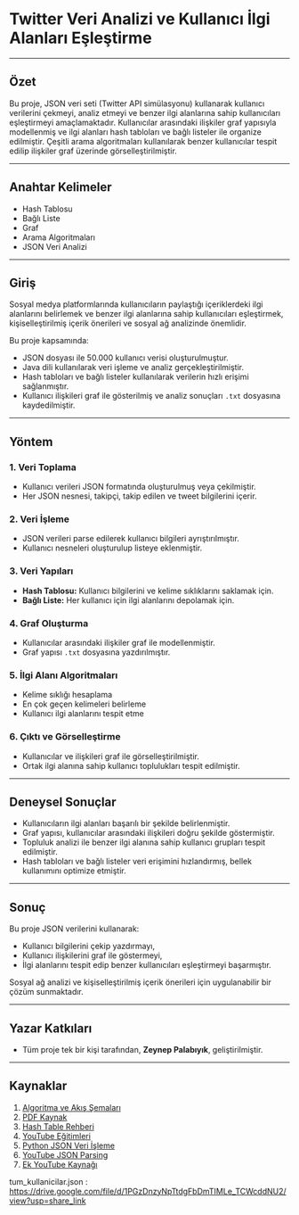 # Twitter Veri Analizi ve Kullanıcı İlgi Alanları Eşleştirme


---

## Özet
Bu proje, JSON veri seti (Twitter API simülasyonu) kullanarak kullanıcı verilerini çekmeyi, analiz etmeyi ve benzer ilgi alanlarına sahip kullanıcıları eşleştirmeyi amaçlamaktadır. Kullanıcılar arasındaki ilişkiler graf yapısıyla modellenmiş ve ilgi alanları hash tabloları ve bağlı listeler ile organize edilmiştir. Çeşitli arama algoritmaları kullanılarak benzer kullanıcılar tespit edilip ilişkiler graf üzerinde görselleştirilmiştir.  

---

## Anahtar Kelimeler
- Hash Tablosu  
- Bağlı Liste  
- Graf  
- Arama Algoritmaları  
- JSON Veri Analizi  

---

## Giriş
Sosyal medya platformlarında kullanıcıların paylaştığı içeriklerdeki ilgi alanlarını belirlemek ve benzer ilgi alanlarına sahip kullanıcıları eşleştirmek, kişiselleştirilmiş içerik önerileri ve sosyal ağ analizinde önemlidir.  

Bu proje kapsamında:  
- JSON dosyası ile 50.000 kullanıcı verisi oluşturulmuştur.  
- Java dili kullanılarak veri işleme ve analiz gerçekleştirilmiştir.  
- Hash tabloları ve bağlı listeler kullanılarak verilerin hızlı erişimi sağlanmıştır.  
- Kullanıcı ilişkileri graf ile gösterilmiş ve analiz sonuçları `.txt` dosyasına kaydedilmiştir.  

---

## Yöntem
### 1. Veri Toplama
- Kullanıcı verileri JSON formatında oluşturulmuş veya çekilmiştir.  
- Her JSON nesnesi, takipçi, takip edilen ve tweet bilgilerini içerir.  

### 2. Veri İşleme
- JSON verileri parse edilerek kullanıcı bilgileri ayrıştırılmıştır.  
- Kullanıcı nesneleri oluşturulup listeye eklenmiştir.  

### 3. Veri Yapıları
- **Hash Tablosu:** Kullanıcı bilgilerini ve kelime sıklıklarını saklamak için.  
- **Bağlı Liste:** Her kullanıcı için ilgi alanlarını depolamak için.  

### 4. Graf Oluşturma
- Kullanıcılar arasındaki ilişkiler graf ile modellenmiştir.  
- Graf yapısı `.txt` dosyasına yazdırılmıştır.  

### 5. İlgi Alanı Algoritmaları
- Kelime sıklığı hesaplama  
- En çok geçen kelimeleri belirleme  
- Kullanıcı ilgi alanlarını tespit etme  

### 6. Çıktı ve Görselleştirme
- Kullanıcılar ve ilişkileri graf ile görselleştirilmiştir.  
- Ortak ilgi alanına sahip kullanıcı toplulukları tespit edilmiştir.  

---

## Deneysel Sonuçlar
- Kullanıcıların ilgi alanları başarılı bir şekilde belirlenmiştir.  
- Graf yapısı, kullanıcılar arasındaki ilişkileri doğru şekilde göstermiştir.  
- Topluluk analizi ile benzer ilgi alanına sahip kullanıcı grupları tespit edilmiştir.  
- Hash tabloları ve bağlı listeler veri erişimini hızlandırmış, bellek kullanımını optimize etmiştir.  

---

## Sonuç
Bu proje JSON verilerini kullanarak:  
- Kullanıcı bilgilerini çekip yazdırmayı,  
- Kullanıcı ilişkilerini graf ile göstermeyi,  
- İlgi alanlarını tespit edip benzer kullanıcıları eşleştirmeyi başarmıştır.  

Sosyal ağ analizi ve kişiselleştirilmiş içerik önerileri için uygulanabilir bir çözüm sunmaktadır.  

---

## Yazar Katkıları
- Tüm proje tek bir kişi tarafından, **Zeynep Palabıyık**, geliştirilmiştir.  

---

## Kaynaklar
1. [Algoritma ve Akış Şemaları](https://www.uzaktanegitim.com/blog/algoritma-nedir-akis-semasi-nedir)  
2. [PDF Kaynak](http://www.fatihmarasli.com/wp-content/uploads/2018/02/tüm.pdf)  
3. [Hash Table Rehberi](https://cokyamanmuhammet.medium.com/hash-table-karma-tablolar-f774a56b7342)  
4. [YouTube Eğitimleri](https://www.youtube.com/)  
5. [Python JSON Veri İşleme](https://medium.com/@ibrahimirdem/pythonda-json-veri-okuma-ve-oluşturma-ade3e33f6184)  
6. [YouTube JSON Parsing](https://www.youtube.com/watch?v=paMcKZlcv78&t=2039s)  
7. [Ek YouTube Kaynağı](https://www.youtube.com/watch?v=0fGeIVgyAgY&t=2645s)  



tum_kullanicilar.json : https://drive.google.com/file/d/1PGzDnzyNpTtdgFbDmTIMLe_TCWcddNU2/view?usp=share_link
